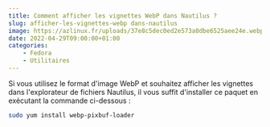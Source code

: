 ```yaml
---
title: Comment afficher les vignettes WebP dans Nautilus ?
slug: afficher-les-vignettes-webp dans-nautilus
image: https://azlinux.fr/uploads/37e8c5dec0ed2e573a0dbe6525aee24e.webp
date: 2022-04-29T09:00:00+01:00
categories:
    - Fedora
    - Utilitaires
---
```


Si vous utilisez le format d'image WebP et souhaitez afficher les vignettes dans l'explorateur de fichiers Nautilus, il vous suffit d'installer ce paquet en exécutant la commande ci-dessous :

```bash
sudo yum install webp-pixbuf-loader
```
